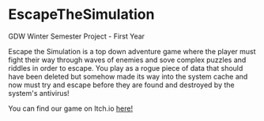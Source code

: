 # EscapeTheSimulation
GDW Winter Semester Project - First Year

Escape the Simulation is a top down adventure game where the player must fight their way through waves of enemies and sove complex puzzles and riddles in order to escape. You play as a rogue piece of data that should have been deleted but somehow made its way into the system cache and now must try and escape before they are found and destroyed by the system's antivirus!

You can find our game on Itch.io [here!](https://ups407.itch.io/escape-the-simulation)

